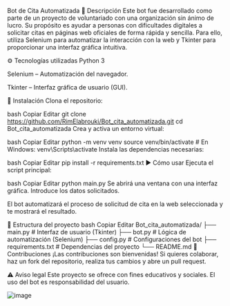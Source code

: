 Bot de Cita Automatizada
🤖 Descripción
Este bot fue desarrollado como parte de un proyecto de voluntariado con una organización sin ánimo de lucro. Su propósito es ayudar a personas con dificultades digitales a solicitar citas en páginas web oficiales de forma rápida y sencilla. Para ello, utiliza Selenium para automatizar la interacción con la web y Tkinter para proporcionar una interfaz gráfica intuitiva.

⚙️ Tecnologías utilizadas
Python 3

Selenium – Automatización del navegador.

Tkinter – Interfaz gráfica de usuario (GUI).

🚀 Instalación
Clona el repositorio:

bash
Copiar
Editar
git clone https://github.com/RimElabrouki/Bot_cita_automatizada.git
cd Bot_cita_automatizada
Crea y activa un entorno virtual:

bash
Copiar
Editar
python -m venv venv
source venv/bin/activate   # En Windows: venv\Scripts\activate
Instala las dependencias necesarias:

bash
Copiar
Editar
pip install -r requirements.txt
▶️ Cómo usar
Ejecuta el script principal:

bash
Copiar
Editar
python main.py
Se abrirá una ventana con una interfaz gráfica. Introduce los datos solicitados.

El bot automatizará el proceso de solicitud de cita en la web seleccionada y te mostrará el resultado.

📁 Estructura del proyecto
bash
Copiar
Editar
Bot_cita_automatizada/
├── main.py            # Interfaz de usuario (Tkinter)
├── bot.py             # Lógica de automatización (Selenium)
├── config.py          # Configuraciones del bot
├── requirements.txt   # Dependencias del proyecto
└── README.md
🤝 Contribuciones
¡Las contribuciones son bienvenidas! Si quieres colaborar, haz un fork del repositorio, realiza tus cambios y abre un pull request.

⚠️ Aviso legal
Este proyecto se ofrece con fines educativos y sociales. El uso del bot es responsabilidad del usuario.

![image](https://github.com/user-attachments/assets/82679a25-8ada-4706-a05d-1d5c8290fab4)
